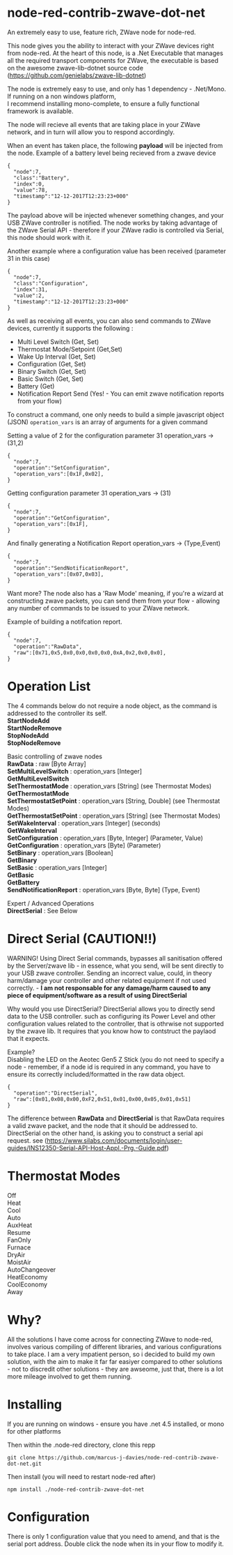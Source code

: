 # node-red-contrib-zwave-dot-net
An extremely easy to use, feature rich, ZWave node for node-red.

This node gives you the ability to interact with your ZWave devices right from node-red.
At the heart of this node, is a .Net Executable that manages all the required transport components for ZWave, the executable is based on the awesome zwave-lib-dotnet source code (https://github.com/genielabs/zwave-lib-dotnet)

The node is extremely easy to use, and only has 1 dependency - .Net/Mono. If running on a non windows platform,  
I recommend installing mono-complete, to ensure a fully functional framework is available.  

The node will recieve all events that are taking place in your ZWave network, and in turn will allow you to respond accordingly.

When an event has taken place, the following **payload** will be injected from the node.
Example of a battery level being recieved from a zwave device

```
{
  "node":7,
  "class":"Battery",
  "index":0,
  "value":78,
  "timestamp":"12-12-2017T12:23:23+000"
}
```
The payload above will be injected whenever something changes, and your USB ZWave controller is notified.
The node works by taking advantage of the ZWave Serial API - therefore if your ZWave radio is controlled via Serial, this node should work with it.

Another example where a configuration value has been received (parameter 31 in this case)
```
{
  "node":7,
  "class":"Configuration",
  "index":31,
  "value":2,
  "timestamp":"12-12-2017T12:23:23+000"
}
```
As well as receiving all events, you can also send commands to ZWave devices, currently it supports the following :

  - Multi Level Switch (Get, Set)
  - Thermostat Mode/Setpoint (Get,Set)
  - Wake Up Interval (Get, Set)
  - Configuration (Get, Set)
  - Binary Switch (Get, Set)
  - Basic Switch (Get, Set)
  - Battery (Get)
  - Notification Report Send (Yes! - You can emit zwave notification reports from your flow)
  
To construct a command, one only needs to build a simple javascript object (JSON)
```operation_vars``` is an array of arguments for a given command

Setting a value of 2 for the configuration parameter 31 operation_vars -> (31,2)
```
{
  "node":7,
  "operation":"SetConfiguration",
  "operation_vars":[0x1F,0x02],
}
```
Getting configuration parameter 31 operation_vars -> (31)
```
{
  "node":7,
  "operation":"GetConfiguration",
  "operation_vars":[0x1F],
}
```
And finally generating a Notification Report operation_vars -> (Type,Event)
```
{
  "node":7,
  "operation":"SendNotificationReport",
  "operation_vars":[0x07,0x03],
}
```

Want more?
The node also has a 'Raw Mode' meaning, if you're a wizard at constructing zwave packets, you can send them from your flow - allowing any number of commands to be issued to your ZWave network.

Example of building a notifcation report. 

```
{
  "node":7,
  "operation":"RawData",
  "raw":[0x71,0x5,0x0,0x0,0x0,0x0,0xA,0x2,0x0,0x0],
}
```

# Operation List
The 4 commands below do not require a node object, as the command is addressed to the controller its self.  
**StartNodeAdd**  
**StartNodeRemove**  
**StopNodeAdd**  
**StopNodeRemove**  
  
Basic controlling of zwave nodes  
**RawData** : raw [Byte Array]  
**SetMultiLevelSwitch** : operation_vars [Integer]  
**GetMultiLevelSwitch**  
**SetThermostatMode** : operation_vars [String] (see Thermostat Modes)  
**GetThermostatMode**  
**SetThermostatSetPoint** : operation_vars [String, Double] (see Thermostat Modes)  
**GetThermostatSetPoint** : operation_vars [String] (see Thermostat Modes)  
**SetWakeInterval** : operation_vars [Integer] (seconds)  
**GetWakeInterval**  
**SetConfiguration** : operation_vars [Byte, Integer] (Parameter, Value)  
**GetConfiguration** : operation_vars [Byte] (Parameter)  
**SetBinary** : operation_vars [Boolean]  
**GetBinary**  
**SetBasic** : operation_vars [Integer]  
**GetBasic**  
**GetBattery**  
**SendNotificationReport** : operation_vars [Byte, Byte] (Type, Event)  

Expert / Advanced Operations  
**DirectSerial** : See Below  

# Direct Serial (CAUTION!!)
WARNING! Using Direct Serial commands, bypasses all sanitisation offered by the Server/zwave lib - in essence, what you send, will be sent directly to your USB zwave controller. Sending an incorrect value, could, in theory harm/damage your controller and other related equipment if not used correctly. - **I am not responsable for any damage/harm caused to any piece of equipment/software as a result of using DirectSerial** 

Why would you use DirectSerial?
DirectSerial allows you to directly send data to the USB controller. such as configuring its Power Level and other configuration values related to the controller, that is othrwise not supported by the zwave lib. It requires that you know how to contstruct the paylaod that it expects.

Example?  
Disabling the LED on the Aeotec Gen5 Z Stick (you do not need to specify a node - remember, if a node id is required in any command, you have to ensure its correctly included/formatted in the raw data object.
```
{
  "operation":"DirectSerial",
  "raw":[0x01,0x08,0x00,0xF2,0x51,0x01,0x00,0x05,0x01,0x51]
}
```
The difference between **RawData** and **DirectSerial** is that RawData requires a valid zwave packet, and the node that it should be addressed to. DirectSerial on the other hand, is asking you to construct a serial api request. see (https://www.silabs.com/documents/login/user-guides/INS12350-Serial-API-Host-Appl.-Prg.-Guide.pdf)

# Thermostat Modes
Off  
Heat  
Cool  
Auto  
AuxHeat  
Resume  
FanOnly  
Furnace  
DryAir  
MoistAir  
AutoChangeover  
HeatEconomy  
CoolEconomy  
Away  

# Why?
All the solutions I have come across for connecting ZWave to node-red, involves various compiling of different libraries, and various configurations to take place. I am a very impatient person, so i decided to build my own solution, with the aim to make it far far easiyer compared to other solutions - not to discredit other solutions - they are awseome, just that, there is a lot more mileage involved to get them running.

# Installing
If you are running on windows - ensure you have .net 4.5 installed, or mono for other platforms

Then within the .node-red directory, clone this repp

```
git clone https://github.com/marcus-j-davies/node-red-contrib-zwave-dot-net.git
```

Then install (you will need to restart node-red after)

```
npm install ./node-red-contrib-zwave-dot-net
```

# Configuration
There is only 1 configuration value that you need to amend, and that is the serial port address. Double click the node when its in your flow to modify it.
